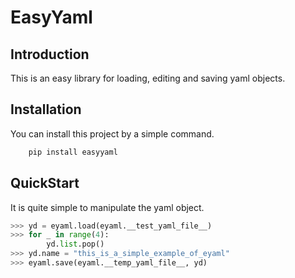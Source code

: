 # EasyYaml

## Introduction

This is an easy library for loading, editing and saving yaml objects.

## Installation

You can install this project by a simple command.
```bash
    pip install easyyaml
```

## QuickStart

It is quite simple to manipulate the yaml object.
```python
>>> yd = eyaml.load(eyaml.__test_yaml_file__)
>>> for _ in range(4):
        yd.list.pop()
>>> yd.name = "this_is_a_simple_example_of_eyaml"
>>> eyaml.save(eyaml.__temp_yaml_file__, yd)
```

